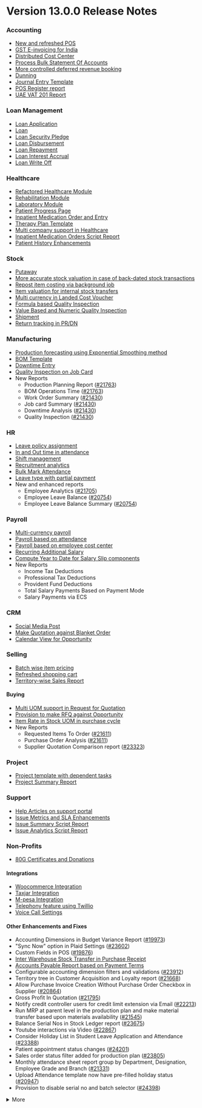 # Version 13.0.0 Release Notes

### Accounting
- [New and refreshed POS](https://github.com/dontmanage/dontmanageerp/pull/20789)
- [GST E-invoicing for India](https://docs.dontmanageerp.com/docs/user/manual/en/regional/india/setup-e-invoicing)
- [Distributed Cost Center](https://docs.dontmanageerp.com/docs/user/manual/en/accounts/distributed-cost-center)
- [Process Bulk Statement Of Accounts](https://docs.dontmanageerp.com/docs/user/manual/en/accounts/process-statement-of-accounts)
- [More controlled deferred revenue booking](https://docs.dontmanageerp.com/docs/user/manual/en/accounts/process-deferred-accounting)
- [Dunning](https://docs.dontmanageerp.com/docs/user/manual/en/accounts/dunning)
- [Journal Entry Template](https://docs.dontmanageerp.com/docs/user/manual/en/accounts/journal-entry-template)
- [POS Register report](https://github.com/dontmanage/dontmanageerp/pull/23313)
- [UAE VAT 201 Report](https://github.com/dontmanage/dontmanageerp/pull/23447)


### Loan Management
- [Loan Application](https://docs.dontmanageerp.com/docs/user/manual/en/loan-management/loan-application)
- [Loan](https://docs.dontmanageerp.com/docs/user/manual/en/loan-management/loan)
- [Loan Security Pledge](https://docs.dontmanageerp.com/docs/user/manual/en/loan-management/loan-security-pledge)
- [Loan Disbursement](https://docs.dontmanageerp.com/docs/user/manual/en/loan-management/loan-disbursement)
- [Loan Repayment](https://docs.dontmanageerp.com/docs/user/manual/en/loan-management/loan-repayment)
- [Loan Interest Accrual](https://docs.dontmanageerp.com/docs/user/manual/en/loan-management/loan-interest-accrual)
- [Loan Write Off](https://docs.dontmanageerp.com/docs/user/manual/en/loan-management/loan-write-off)

### Healthcare
- [Refactored Healthcare Module](https://docs.dontmanageerp.com/docs/user/manual/en/healthcare)
- [Rehabilitation Module](https://docs.dontmanageerp.com/docs/user/manual/en/healthcare/exercise_type)
- [Laboratory Module](https://docs.dontmanageerp.com/docs/user/manual/en/healthcare/setup_laboratory)
- [Patient Progress Page](https://github.com/dontmanage/dontmanageerp/pull/22474)
- [Inpatient Medication Order and Entry](https://docs.dontmanageerp.com/docs/user/manual/en/healthcare/inpatient_medication_entry)
- [Therapy Plan Template](https://docs.dontmanageerp.com/docs/user/manual/en/healthcare/therapy_plan)
- [Multi company support in Healthcare](https://github.com/dontmanage/dontmanageerp/pull/21290)
- [Inpatient Medication Orders Script Report](https://github.com/dontmanage/dontmanageerp/pull/23984)
- [Patient History Enhancements](https://github.com/dontmanage/dontmanageerp/pull/24033)


### Stock
- [Putaway](https://docs.dontmanageerp.com/docs/user/manual/en/stock/putaway-rule)
- [More accurate stock valuation in case of back-dated stock transactions](https://github.com/dontmanage/dontmanageerp/pull/24183)
- [Repost item costing via background job](https://github.com/dontmanage/dontmanageerp/pull/24183)
- [Item valuation for internal stock transfers](https://github.com/dontmanage/dontmanageerp/pull/24200)
- [Multi currency in Landed Cost Voucher](https://github.com/dontmanage/dontmanageerp/pull/24127)
- [Formula based Quality Inspection](https://docs.dontmanageerp.com/docs/user/manual/en/stock/quality-inspection)
- [Value Based and Numeric Quality Inspection](https://github.com/dontmanage/dontmanageerp/pull/24181)
- [Shipment](https://github.com/dontmanage/dontmanageerp/pull/22914)
- [Return tracking in PR/DN](https://github.com/dontmanage/dontmanageerp/pull/22859)

### Manufacturing
- [Production forecasting using Exponential Smoothing method](https://docs.dontmanageerp.com/docs/user/manual/en/manufacturing/reports/demand-driven-forecasting)
- [BOM Template](https://docs.dontmanageerp.com/docs/user/manual/en/manufacturing/bill-of-materials#34-bom-template)
- [Downtime Entry](https://docs.dontmanageerp.com/docs/user/manual/en/manufacturing/downtime-entry)
- [Quality Inspection on Job Card](https://github.com/dontmanage/dontmanageerp/pull/23964)
- New Reports
  - Production Planning Report ([#21763](https://github.com/dontmanage/dontmanageerp/pull/21763))
  - BOM Operations Time ([#21763](https://github.com/dontmanage/dontmanageerp/pull/21763))
  - Work Order Summary ([#21430](https://github.com/dontmanage/dontmanageerp/pull/21430))
  - Job card Summary ([#21430](https://github.com/dontmanage/dontmanageerp/pull/21430))
  - Downtime Analysis ([#21430](https://github.com/dontmanage/dontmanageerp/pull/21430))
  - Quality Inspection ([#21430](https://github.com/dontmanage/dontmanageerp/pull/21430))

### HR
- [Leave policy assignment](https://github.com/dontmanage/dontmanageerp/pull/23112)
- [In and Out time in attendance](https://github.com/dontmanage/dontmanageerp/pull/21547)
- [Shift management](https://docs.dontmanageerp.com/docs/user/manual/en/human-resources/shift-management)
- [Recruitment analytics](https://github.com/dontmanage/dontmanageerp/pull/21732)
- [Bulk Mark Attendance](https://github.com/dontmanage/dontmanageerp/pull/20062)
- [Leave type with partial payment](https://github.com/dontmanage/dontmanageerp/pull/23173)
- New and enhanced reports
    - Employee Analytics ([#21705](https://github.com/dontmanage/dontmanageerp/pull/21705))
    - Employee Leave Balance ([#20754](https://github.com/dontmanage/dontmanageerp/pull/20754))
    - Employee Leave Balance Summary ([#20754](https://github.com/dontmanage/dontmanageerp/pull/20754))

### Payroll
- [Multi-currency payroll](https://github.com/dontmanage/dontmanageerp/pull/23519)
- [Payroll based on attendance](https://github.com/dontmanage/dontmanageerp/pull/21258)
- [Payroll based on employee cost center](https://github.com/dontmanage/dontmanageerp/pull/21609)
- [Recurring Additional Salary](https://github.com/dontmanage/dontmanageerp/pull/20936)
- [Compute Year to Date for Salary Slip components](https://github.com/dontmanage/dontmanageerp/pull/24362)
- New Reports
  - Income Tax Deductions
  - Professional Tax Deductions
  - Provident Fund Deductions
  - Total Salary Payments Based on Payment Mode
  - Salary Payments via ECS

### CRM
- [Social Media Post](https://docs.dontmanageerp.com/docs/user/manual/en/CRM/social-media-post)
- [Make Quotation against Blanket Order](https://docs.dontmanageerp.com/docs/user/manual/en/selling/blanket-order)
- [Calendar View for Opportunity](https://github.com/dontmanage/dontmanageerp/pull/21280)

### Selling
- [Batch wise item pricing](https://github.com/dontmanage/dontmanageerp/pull/24470)
- [Refreshed shopping cart](https://github.com/dontmanage/dontmanageerp/pull/22617)
- [Territory-wise Sales Report](https://github.com/dontmanage/dontmanageerp/pull/20428)

#### Buying
- [Multi UOM support in Request for Quotation](https://github.com/dontmanage/dontmanageerp/pull/22249)
- [Provision to make RFQ against Opportunity](https://github.com/dontmanage/dontmanageerp/pull/22765)
- [Item Rate in Stock UOM in purchase cycle](https://github.com/dontmanage/dontmanageerp/pull/24315)
- New Reports
  - Requested Items To Order ([#21611](https://github.com/dontmanage/dontmanageerp/pull/21611))
  - Purchase Order Analysis ([#21611](https://github.com/dontmanage/dontmanageerp/pull/21611))
  - Supplier Quotation Comparison report ([#23323](https://github.com/dontmanage/dontmanageerp/pull/23323))

### Project
- [Project template with dependent tasks](https://github.com/dontmanage/dontmanageerp/pull/24092)
- [Project Summary Report](https://github.com/dontmanage/dontmanageerp/pull/21587)

### Support
- [Help Articles on support portal](https://github.com/dontmanage/dontmanageerp/pull/22194)
- [Issue Metrics and SLA Enhancements](https://github.com/dontmanage/dontmanageerp/pull/21617)
- [Issue Summary Script Report](https://docs.dontmanageerp.com/docs/user/manual/en/support/support_reports)
- [Issue Analytics Script Report](https://docs.dontmanageerp.com/docs/user/manual/en/support/support_reports)

### Non-Profits
- [80G Certificates and Donations](https://docs.dontmanageerp.com/docs/user/manual/en/non_profit/tax_exemption_80g_certificate)

#### Integrations
- [Woocommerce Integration](https://docs.dontmanageerp.com/docs/user/manual/en/dontmanageerp_integration/woocommerce_integration)
- [Taxjar Integration](https://github.com/dontmanage/dontmanageerp/pull/21047)
- [M-pesa Integration](https://docs.dontmanageerp.com/docs/user/manual/en/dontmanageerp_integration/mpesa-integration)
- [Telephony feature using Twillio](https://github.com/dontmanage/dontmanageerp/pull/24032)
- [Voice Call Settings](https://github.com/dontmanage/dontmanageerp/pull/24126)


#### Other Enhancements and Fixes
- Accounting Dimensions in Budget Variance Report ([#19973](https://github.com/dontmanage/dontmanageerp/pull/19973))
- "Sync Now" option in Plaid Settings ([#23602](https://github.com/dontmanage/dontmanageerp/pull/23602))
- Custom Fields in POS ([#19876](https://github.com/dontmanage/dontmanageerp/pull/19876))
- [Inter Warehouse Stock Transfer in Purchase Receipt](https://docs.dontmanageerp.com/docs/user/manual/en/stock/articles/material-transfer-from-delivery-note)
- [Accounts Payable Report based on Payment Terms](https://docs.dontmanageerp.com/docs/user/manual/en/accounts/accounting-reports)
- Configurable accounting dimension filters and validations ([#23912](https://github.com/dontmanage/dontmanageerp/pull/23912))
- Territory tree in Customer Acquisition and Loyalty report ([#21668](https://github.com/dontmanage/dontmanageerp/pull/21668))
- Allow Purchase Invoice Creation Without Purchase Order Checkbox in Supplier ([#20864](https://github.com/dontmanage/dontmanageerp/pull/20864))
- Gross Profit In Quotation ([#21795](https://github.com/dontmanage/dontmanageerp/pull/21795))
- Notify credit controller users for credit limit extension via Email ([#22213](https://github.com/dontmanage/dontmanageerp/pull/22213))
- Run MRP at parent level in the production plan and make material transfer based upon materials availability ([#21545](https://github.com/dontmanage/dontmanageerp/pull/21545))
- Balance Serial Nos in Stock Ledger report ([#23675](https://github.com/dontmanage/dontmanageerp/pull/23675))
- Youtube interactions via Video  ([#22867](https://github.com/dontmanage/dontmanageerp/pull/22867))
- Consider Holiday List in Student Leave Application and Attendance ([#23388](https://github.com/dontmanage/dontmanageerp/pull/23388))
- Patient appointment status changes ([#24201](https://github.com/dontmanage/dontmanageerp/pull/24201))
- Sales order status filter added for production plan ([#23805](https://github.com/dontmanage/dontmanageerp/pull/23805))
- Monthly attendance sheet report group by Department, Designation, Employee Grade and Branch ([#21331](https://github.com/dontmanage/dontmanageerp/pull/21331))
- Upload Attendance template now have pre-filled holiday status ([#20947](https://github.com/dontmanage/dontmanageerp/pull/20947))
- Provision to disable serial no and batch selector ([#24398](https://github.com/dontmanage/dontmanageerp/pull/24398))

<details>
<summary>More</summary>

- Fetch Items from BOM in Stock Entry([#19498](https://github.com/dontmanage/dontmanageerp/pull/19498))
- Supplier Sourced Items in BOM ([#23557](https://github.com/dontmanage/dontmanageerp/pull/23557))
- Close Production Plan ([#23728](https://github.com/dontmanage/dontmanageerp/pull/23728))
- Button to create Stock Entry for Drug Shortage ([#24012](https://github.com/dontmanage/dontmanageerp/pull/24012))
- Added column cost center in Accounts Receivable report ([#23835](https://github.com/dontmanage/dontmanageerp/pull/23835))
- Added jinja templating in Contract Template ([#24046](https://github.com/dontmanage/dontmanageerp/pull/24046))
- Make account number length configurable ([#23845](https://github.com/dontmanage/dontmanageerp/pull/23845))
- Add company and correct filter in bank reconciliation statement ([#23614](https://github.com/dontmanage/dontmanageerp/pull/23614))
- Added Condition field in Pricing Rule ([#23014](https://github.com/dontmanage/dontmanageerp/pull/23014))
- Open lead status on next contact date ([#23445](https://github.com/dontmanage/dontmanageerp/pull/23445))
- [Tax Category in POS Profile](https://docs.dontmanageerp.com/docs/user/manual/en/accounts/pos-profile)
- Added phone field in product Inquiry ([#23170](https://github.com/dontmanage/dontmanageerp/pull/23170))
- Allow Discharge despite Unbilled Healthcare Services ([#24281](https://github.com/dontmanage/dontmanageerp/pull/24281))
- Do Not Bill Patient Encounters for Inpatients ([#24355](https://github.com/dontmanage/dontmanageerp/pull/24355))
- Autofill Supplier pop-up when only 1 Supplier in RFQ ([#22512](https://github.com/dontmanage/dontmanageerp/pull/22512))
- Accounting entries for service item in Purchase receipt ([#22223](https://github.com/dontmanage/dontmanageerp/pull/22223))
- Added Project in Sales Analytics report ([#23309](https://github.com/dontmanage/dontmanageerp/pull/23309))
- Added all companies option in employee tree to view employee across all companies ([#22573](https://github.com/dontmanage/dontmanageerp/pull/22573))
- Email Group Option In Email Campaign ([#22731](https://github.com/dontmanage/dontmanageerp/pull/22731))
- Stock Report Enhancements ([#21727](https://github.com/dontmanage/dontmanageerp/pull/21727))
- Added range for age in stock ageing ([#22622](https://github.com/dontmanage/dontmanageerp/pull/22622))
- Report Summary in Financial Statement([#20876](https://github.com/dontmanage/dontmanageerp/pull/20876))
- Added sequence id in routing for the completion of operations sequentially ([#23641](https://github.com/dontmanage/dontmanageerp/pull/23641))
- Nested Set filtering for Accounting Dimension
- Add/Remove Items from submitted Sales/Purchase Order
- Provision to edit Item Details from Marketplace
- Scan Barcode in Purchase Receipt
- Disable Rounded Totals Checkbox for Salary Slips in HR Settings

- Renamed Loan Management to Loan on Desk Page ([#21877](https://github.com/dontmanage/dontmanageerp/pull/21877))
- Added Expense Approver field in Employee master ([#22244](https://github.com/dontmanage/dontmanageerp/pull/22244))
- Bill all hours by default on Timesheet ([#22155](https://github.com/dontmanage/dontmanageerp/pull/22155))
- Unable to cancel employee advance ([#22374](https://github.com/dontmanage/dontmanageerp/pull/22374))
- Status error in purchase invoice ([#22351](https://github.com/dontmanage/dontmanageerp/pull/22351))
- Item-wise sales and purchase register export ([#22184](https://github.com/dontmanage/dontmanageerp/pull/22184))
- Billing address in for Purchase documents ([#22233](https://github.com/dontmanage/dontmanageerp/pull/22233))
- Handle canceled entries in financial statements ([#22231](https://github.com/dontmanage/dontmanageerp/pull/22231))
- Default period start date and period end date for financial statements ([#22011](https://github.com/dontmanage/dontmanageerp/pull/22011))
- Update Packed Items via Update Items in Sales Order ([#22392](https://github.com/dontmanage/dontmanageerp/pull/22392))
- Hide delete company transactions button if not system manager ([#21839](https://github.com/dontmanage/dontmanageerp/pull/21839))
- Skipping total row for tree-view reports ([#22350](https://github.com/dontmanage/dontmanageerp/pull/22350))
- Cancelled entries in tds payable monthly report ([#22131](https://github.com/dontmanage/dontmanageerp/pull/22131))
- Inter-company Invoice currency for multicurrency transactions ([#21984](https://github.com/dontmanage/dontmanageerp/pull/21984))
- Filter batches based on item and warehouse in Pick List (develop) ([#21780](https://github.com/dontmanage/dontmanageerp/pull/21780))
- Set cost center in Expense Claim child based on parent (if missing) ([#22175](https://github.com/dontmanage/dontmanageerp/pull/22175))
- Item wise backdated stock entry posting for immutable ledger ([#22366](https://github.com/dontmanage/dontmanageerp/pull/22366))
- Shopping cart UI fixes ([#22137](https://github.com/dontmanage/dontmanageerp/pull/22137))
- Filter Leave Type based on allocation for a particular employee ([#22050](https://github.com/dontmanage/dontmanageerp/pull/22050))
- Party validation for inter-warehouse transaction ([#22186](https://github.com/dontmanage/dontmanageerp/pull/22186))
- Manufacturing dashboard and work order summary chart ([#21946](https://github.com/dontmanage/dontmanageerp/pull/21946))
- IP Admission and Discharge, Minor fixes ([#21817](https://github.com/dontmanage/dontmanageerp/pull/21817))
- Validation of Purchase Order against Material Request missing ([#22192](https://github.com/dontmanage/dontmanageerp/pull/22192))
- Staffing Plan validation ([#22379](https://github.com/dontmanage/dontmanageerp/pull/22379))
- Do not allow backdated stock transactions in previous fiscal year ([#21967](https://github.com/dontmanage/dontmanageerp/pull/21967))
- Employee Advance Return not working ([#21812](https://github.com/dontmanage/dontmanageerp/pull/21812))
- Added card for reports on education desk ([#21853](https://github.com/dontmanage/dontmanageerp/pull/21853))
- Refactored project summary report  ([#21943](https://github.com/dontmanage/dontmanageerp/pull/21943))
- Revenue and Customer Count only in date range in Customer Acquitition Report ([#22210](https://github.com/dontmanage/dontmanageerp/pull/22210))
- Alternative item not working for subcontract ([#22386](https://github.com/dontmanage/dontmanageerp/pull/22386))
- Unable to create batched Item ([#22393](https://github.com/dontmanage/dontmanageerp/pull/22393))
- Filters for the manufacturing reports ([#21960](https://github.com/dontmanage/dontmanageerp/pull/21960))
- Raw material warehouse in Production Planning Report ([#21982](https://github.com/dontmanage/dontmanageerp/pull/21982))
- Allowed LWP leave types to select in Leave Application even if there is no allocation against them ([#22197](https://github.com/dontmanage/dontmanageerp/pull/22197))
- Report not working on parameter Grade ([#21951](https://github.com/dontmanage/dontmanageerp/pull/21951))
- Allow to enter Relieving date if employee status is Left ([#22242](https://github.com/dontmanage/dontmanageerp/pull/22242))
- Resetting lost reason in opportunity and quotation ([#22378](https://github.com/dontmanage/dontmanageerp/pull/22378))
- Filtering issues in opening invoice creation tool ([#21969](https://github.com/dontmanage/dontmanageerp/pull/21969))
- Set default reference Id for "On Previous Row Amount" and "On Previous Row Total" ([#22346](https://github.com/dontmanage/dontmanageerp/pull/22346))
- UX date range field separated in from and to date fields. ([#21765](https://github.com/dontmanage/dontmanageerp/pull/21765))
- Enable show_configure_button when shopping cart is enabled ([#22468](https://github.com/dontmanage/dontmanageerp/pull/22468))
- Setup status indicators for Job Offer and Job Applicant (develop) ([#22445](https://github.com/dontmanage/dontmanageerp/pull/22445))
- Item-wise sales history report ([#22783](https://github.com/dontmanage/dontmanageerp/pull/22783))
- Setting filter for project in kanban board ([#22717](https://github.com/dontmanage/dontmanageerp/pull/22717))
- Dashboard For Timesheet ([#22750](https://github.com/dontmanage/dontmanageerp/pull/22750))
- Handle custom statuses for the pause SLA configuration ([#22349](https://github.com/dontmanage/dontmanageerp/pull/22349))
- Quality Feedback and Template ([#22571](https://github.com/dontmanage/dontmanageerp/pull/22571))
- Unable to change link from new lead to existing customer ([#22787](https://github.com/dontmanage/dontmanageerp/pull/22787))
- Move Issue List actions under 'Actions' dropdown (ux) ([#22710](https://github.com/dontmanage/dontmanageerp/pull/22710))
- Cost center should only show option of selected company ([#22598](https://github.com/dontmanage/dontmanageerp/pull/22598))
- Serial No Rename does not affect  Stock Ledger Entry ([#22746](https://github.com/dontmanage/dontmanageerp/pull/22746))
- Descriptions not copied while creating Fees from Fee Structure ([#22792](https://github.com/dontmanage/dontmanageerp/pull/22792))
- Company filter for cost_center and expense_account in all sales and purchase transactions ([#22478](https://github.com/dontmanage/dontmanageerp/pull/22478))
- Arrangements of filters for reports accounts payable & receivable  ([#22636](https://github.com/dontmanage/dontmanageerp/pull/22636))
- Update the project after task deletion so that the % completed shows correct value ([#22591](https://github.com/dontmanage/dontmanageerp/pull/22591))
- Block Invalid Serial No updates in Maintenance Schedule ([#22665](https://github.com/dontmanage/dontmanageerp/pull/22665))
- Fetch item price in sales invoice based on it's validity ([#22563](https://github.com/dontmanage/dontmanageerp/pull/22563))
- Add view ledger button for cancelled docs ([#22432](https://github.com/dontmanage/dontmanageerp/pull/22432))
- Allow creating SLA documents even if SLA tracking is not enabled ([#22608](https://github.com/dontmanage/dontmanageerp/pull/22608))
- Quotation list view blank if quotation_to field not set as a standard filter ([#22672](https://github.com/dontmanage/dontmanageerp/pull/22672))
- Salary deductions report fixes ([#22397](https://github.com/dontmanage/dontmanageerp/pull/22397))
22727))
- Incorrect delivered qty in Supplier-Wise Sales Analytics ([#22631](https://github.com/dontmanage/dontmanageerp/pull/22631))
- Moved parent warehouse to top section also added a section break ([#22708](https://github.com/dontmanage/dontmanageerp/pull/22708))
- Skip Progress and Completed by fields on Task Duplication ([#22565](https://github.com/dontmanage/dontmanageerp/pull/22565))
- Incorrect stock after merging the items ([#22526](https://github.com/dontmanage/dontmanageerp/pull/22526))
- Letter head not found in opening invoice creation tool ([#22488](https://github.com/dontmanage/dontmanageerp/pull/22488))
- Cannot cancel asset and asset movement ([#22441](https://github.com/dontmanage/dontmanageerp/pull/22441))
- Fetch project-related info in Timesheet ([#22423](https://github.com/dontmanage/dontmanageerp/pull/22423))
- Currency symbol not showing as per company currency in stock balance report ([#22724](https://github.com/dontmanage/dontmanageerp/pull/22724))
- Add default cost center in payment reconciliation JV ([#22614](https://github.com/dontmanage/dontmanageerp/pull/22614))
- Stock Reconciliation Invalid Quantity for Batched Item ([#22726](https://github.com/dontmanage/dontmanageerp/pull/22726))
- Project link not set in accounts other than profit and loss accounts ([#22051](https://github.com/dontmanage/dontmanageerp/pull/22051))
- Buying price for non stock item in gross profit report ([#22616](https://github.com/dontmanage/dontmanageerp/pull/22616))
- Multi currency payment reconciliation ([#22738](https://github.com/dontmanage/dontmanageerp/pull/22738))
- Cannot cancel assets with repair pending ([#22440](https://github.com/dontmanage/dontmanageerp/pull/22440))
- Reset homepage to home after unchecking products page ([#22736](https://github.com/dontmanage/dontmanageerp/pull/22736))
- Generic Message in previous doc validation for buying and selling ([#22546](https://github.com/dontmanage/dontmanageerp/pull/22546))
- Expense claim outstanding while making payment entry ([#22735](https://github.com/dontmanage/dontmanageerp/pull/22735))
- Take parent cost center for child if no cost center at child in expense claim ([#22496](https://github.com/dontmanage/dontmanageerp/pull/22496))
- Consider company fiscal year for getting balance ([#22577](https://github.com/dontmanage/dontmanageerp/pull/22577))
- Pick List empty table and Serial-Batch items handling ([#22426](https://github.com/dontmanage/dontmanageerp/pull/22426))
- Show total row in print format of financial statement ([#22693](https://github.com/dontmanage/dontmanageerp/pull/22693))
- Set Root as Parent if no parent in new tree view node ([#22497](https://github.com/dontmanage/dontmanageerp/pull/22497))
- Multiple pos issues ([#23725](https://github.com/dontmanage/dontmanageerp/pull/23725))
- Calculate taxes if tax is based on item quantity and inclusive on item price ([#23001](https://github.com/dontmanage/dontmanageerp/pull/23001))
- Contact us button not visible in the website for the non variant items ([#23217](https://github.com/dontmanage/dontmanageerp/pull/23217))
- Not able to make Material Request from Sales Order ([#23669](https://github.com/dontmanage/dontmanageerp/pull/23669))
- Capture advance payments in payment order ([#23256](https://github.com/dontmanage/dontmanageerp/pull/23256))
- Program and Course Enrollment fixes ([#23333](https://github.com/dontmanage/dontmanageerp/pull/23333))
- Cannot create asset if cwip disabled and account not set ([#23580](https://github.com/dontmanage/dontmanageerp/pull/23580))
- Cannot merge pos invoices with inclusive tax ([#23541](https://github.com/dontmanage/dontmanageerp/pull/23541))
- Do not allow Company as accounting dimension ([#23755](https://github.com/dontmanage/dontmanageerp/pull/23755))
- Set value of wrong Bank Account field in Payment Entry ([#22302](https://github.com/dontmanage/dontmanageerp/pull/22302))
- Reverse journal entry for multi-currency ([#23165](https://github.com/dontmanage/dontmanageerp/pull/23165))
- Updated integrations desk page ([#23772](https://github.com/dontmanage/dontmanageerp/pull/23772))
- Assessment Result child table not visible when accessed via Assessment Plan dashboard ([#22880](https://github.com/dontmanage/dontmanageerp/pull/22880))
- Conversion factor fixes in Stock Entry ([#23407](https://github.com/dontmanage/dontmanageerp/pull/23407))
- Total calculations for multi-currency RCM invoices ([#23072](https://github.com/dontmanage/dontmanageerp/pull/23072))
- Show accounts in financial statements upto level 20 ([#23718](https://github.com/dontmanage/dontmanageerp/pull/23718))
- Consolidated financial statement sums values into wrong parent ([#23288](https://github.com/dontmanage/dontmanageerp/pull/23288))
- Set SLA variance in seconds for Duration fieldtype ([#23765](https://github.com/dontmanage/dontmanageerp/pull/23765))
- Added missing reports on selling desk ([#23548](https://github.com/dontmanage/dontmanageerp/pull/23548))
- Fixed heading in the mobile view ([#23145](https://github.com/dontmanage/dontmanageerp/pull/23145))
- Misleading filters on Item tax Template Link field ([#22918](https://github.com/dontmanage/dontmanageerp/pull/22918))
- Do not consider opening entries for TDS calculation ([#23597](https://github.com/dontmanage/dontmanageerp/pull/23597))
- Attendance calendar map fix ([#23245](https://github.com/dontmanage/dontmanageerp/pull/23245))
- Post cancellation accounting entry on posting date instead of current ([#23361](https://github.com/dontmanage/dontmanageerp/pull/23361))
- Set Customer only if Contact is present ([#23704](https://github.com/dontmanage/dontmanageerp/pull/23704))
- Add Delivery Note Count in Sales Invoice Dashboard ([#23161](https://github.com/dontmanage/dontmanageerp/pull/23161))
- Breadcrumbs for Maintenance Visit and Schedule ([#23369](https://github.com/dontmanage/dontmanageerp/pull/23369))
- Raise Error on over receipt/consumption for sub-contracted PR ([#23195](https://github.com/dontmanage/dontmanageerp/pull/23195))
- Validate if company not set in the Payment Entry ([#23419](https://github.com/dontmanage/dontmanageerp/pull/23419))
- Ignore company and bank account doctype while deleting company transactions ([#22953](https://github.com/dontmanage/dontmanageerp/pull/22953))
- Sales funnel data is inconsistent ([#23110](https://github.com/dontmanage/dontmanageerp/pull/23110))
- Credit Limit Email not working ([#23059](https://github.com/dontmanage/dontmanageerp/pull/23059))
- Add Company in list fields to fetch for Expense Claim ([#23007](https://github.com/dontmanage/dontmanageerp/pull/23007))
- Issue form cleaned up and renamed Minutes to First Response field ([#23066](https://github.com/dontmanage/dontmanageerp/pull/23066))
- Quotation lost reason options fix ([#22814](https://github.com/dontmanage/dontmanageerp/pull/22814))
- Tax amounts in HSN Wise Outward summary ([#23076](https://github.com/dontmanage/dontmanageerp/pull/23076))
- Patient Appointment not able to save ([#23434](https://github.com/dontmanage/dontmanageerp/pull/23434))
- Removed Working Hours field from Company ([#23009](https://github.com/dontmanage/dontmanageerp/pull/23009))
- Added check-in time validation in the Inpatient Record - Transfer ([#22958](https://github.com/dontmanage/dontmanageerp/pull/22958))
- Handle Blank from/to range in Numeric Item Attribute ([#23483](https://github.com/dontmanage/dontmanageerp/pull/23483))
- Sequence Matcher error in Bank Reconciliation ([#23539](https://github.com/dontmanage/dontmanageerp/pull/23539))
- Fixed Conversion Factor rate for the BOM Exploded Item ([#23151](https://github.com/dontmanage/dontmanageerp/pull/23151))
- Payment Schedule not fetching ([#23476](https://github.com/dontmanage/dontmanageerp/pull/23476))
- Validate if removed Item Attributes exist in variant items ([#22911](https://github.com/dontmanage/dontmanageerp/pull/22911))
- Set default billing address for purchase documents ([#22950](https://github.com/dontmanage/dontmanageerp/pull/22950))
- Added help link in navbar settings ([#22943](https://github.com/dontmanage/dontmanageerp/pull/22943))
- Apply TDS on Purchase Invoice creation from Purchase Order and Purchase Receipt ([#23282](https://github.com/dontmanage/dontmanageerp/pull/23282))
- Education Module fixes ([#23714](https://github.com/dontmanage/dontmanageerp/pull/23714))
- Filter out cancelled entries in customer ledger summary ([#23205](https://github.com/dontmanage/dontmanageerp/pull/23205))
- Fiscal Year and Tax Rates for Italy ([#23623](https://github.com/dontmanage/dontmanageerp/pull/23623))
- Production Plan incorrect Work Order qty ([#23264](https://github.com/dontmanage/dontmanageerp/pull/23264))
- Added new filters in the Batch-wise Balance History report ([#23676](https://github.com/dontmanage/dontmanageerp/pull/23676))
- Update state code and union territory for Daman and Diu ([#22988](https://github.com/dontmanage/dontmanageerp/pull/22988))
- Set Stock UOM in item while creating Material Request from Stock Entry ([#23436](https://github.com/dontmanage/dontmanageerp/pull/23436))
- Sales Order to Purchase Order flow improvement ([#23357](https://github.com/dontmanage/dontmanageerp/pull/23357))
- Student Admission and Student Applicant fixes ([#23515](https://github.com/dontmanage/dontmanageerp/pull/23515))
- Loan disbursement amount validation ([#24000](https://github.com/dontmanage/dontmanageerp/pull/24000))
- Making company address read-only in delivery note ([#23890](https://github.com/dontmanage/dontmanageerp/pull/23890))
- BOM stock report color showing always red ([#23994](https://github.com/dontmanage/dontmanageerp/pull/23994))
- Added filter for customer field in Issue ([#24051](https://github.com/dontmanage/dontmanageerp/pull/24051))
- Added project link in timesheet form ([#23764](https://github.com/dontmanage/dontmanageerp/pull/23764))
- Update integrations desk page ([#23767](https://github.com/dontmanage/dontmanageerp/pull/23767))
- Place of supply change on address change ([#23941](https://github.com/dontmanage/dontmanageerp/pull/23941))
- TDS calculation, skip invoices with "Apply Tax Withholding Amount" has disabled ([#23672](https://github.com/dontmanage/dontmanageerp/pull/23672))
- Auto fetch serial nos with modified conversion factor ([#23854](https://github.com/dontmanage/dontmanageerp/pull/23854))
- Default cost center in item master not set in stock entry ([#23877](https://github.com/dontmanage/dontmanageerp/pull/23877))
- Incorrect de-link serial no and batch ([#23947](https://github.com/dontmanage/dontmanageerp/pull/23947))
- Accounting for internal transfer invoices within same company ([#24021](https://github.com/dontmanage/dontmanageerp/pull/24021))
- Multiple pricing rule with margin type as Percentage is not working ([#24205](https://github.com/dontmanage/dontmanageerp/pull/24205))
- Added Purchase Order to Global Search ([#24055](https://github.com/dontmanage/dontmanageerp/pull/24055))
- Cannot expand row in update items dialog ([#23839](https://github.com/dontmanage/dontmanageerp/pull/23839))
- Maintain stock can't be changed it there is product bundle ([#23989](https://github.com/dontmanage/dontmanageerp/pull/23989))
- SO to PO Mapping Issue ([#23820](https://github.com/dontmanage/dontmanageerp/pull/23820))
- Asset with value zero doesn't show up in fixed asset register ([#24091](https://github.com/dontmanage/dontmanageerp/pull/24091))
- Cannot save customer email & phone ([#23797](https://github.com/dontmanage/dontmanageerp/pull/23797))
- Incorrect balance value in stock balance report ([#24048](https://github.com/dontmanage/dontmanageerp/pull/24048))
- Payment Terms not fetched in Purchase Invoice from Purchase Receipt ([#23735](https://github.com/dontmanage/dontmanageerp/pull/23735))
- Fix for LMS Sign Up link ([#23743](https://github.com/dontmanage/dontmanageerp/pull/23743))
- Incorrect stock quantity if 'Allow Multiple Material Consumption… ([#24116](https://github.com/dontmanage/dontmanageerp/pull/24116))
- Added wrong absent days calculation in salary slip ([#23897](https://github.com/dontmanage/dontmanageerp/pull/23897))
- Purchase receipt to purchase invoice bill date mapping ([#23967](https://github.com/dontmanage/dontmanageerp/pull/23967))
- Overriding po ([#24022](https://github.com/dontmanage/dontmanageerp/pull/24022))
- Do not cancel reference document on Quality Inspection cancellation ([#24198](https://github.com/dontmanage/dontmanageerp/pull/24198))
- Get formatted value in 'taxes' print template ([#24035](https://github.com/dontmanage/dontmanageerp/pull/24035))
- Don't overrule Item Price via Pricing Rule Rate if 0 ([#23636](https://github.com/dontmanage/dontmanageerp/pull/23636))
- Job card error handling for operations field ([#23991](https://github.com/dontmanage/dontmanageerp/pull/23991))
- Validation for journal entry with 0 debit and credit values ([#23975](https://github.com/dontmanage/dontmanageerp/pull/23975))
- Check if customer exists in product listing ([#24030](https://github.com/dontmanage/dontmanageerp/pull/24030))
- Asset finance book posting date fix ([#23778](https://github.com/dontmanage/dontmanageerp/pull/23778))
- Same source and target tables in Status Updater's update query ([#24110](https://github.com/dontmanage/dontmanageerp/pull/24110))
- Asset finance book depreciation posting date fix ([#23833](https://github.com/dontmanage/dontmanageerp/pull/23833))
- Ignore exception during leave ledger creation from patch ([#24005](https://github.com/dontmanage/dontmanageerp/pull/24005))
- Added link of bank reconciliation and clearance in accounting desk page ([#23850](https://github.com/dontmanage/dontmanageerp/pull/23850))
- Sales invoice add button from sales order dashboard ([#24077](https://github.com/dontmanage/dontmanageerp/pull/24077))
- Incorrect calculation for consumed qty for subcontract item ([#23257](https://github.com/dontmanage/dontmanageerp/pull/23257))
- Incorrect required_qty in Production Planning Report ([#24074](https://github.com/dontmanage/dontmanageerp/pull/24074))
- Email digest user not found ([#23949](https://github.com/dontmanage/dontmanageerp/pull/23949))
- Delete Receive at Warehouse entry on cancellation of Send to War… ([#24115](https://github.com/dontmanage/dontmanageerp/pull/24115))
- Added TDS Payable account number and an error message ([#24065](https://github.com/dontmanage/dontmanageerp/pull/24065))
- Override field_map for job card gantt ([#24155](https://github.com/dontmanage/dontmanageerp/pull/24155))
- Old shopify order syncing date ([#23990](https://github.com/dontmanage/dontmanageerp/pull/23990))
- Shipping chanrges not sync in dontmanageerp from shopify ([#24114](https://github.com/dontmanage/dontmanageerp/pull/24114))
- GSTR B2C report ([#24039](https://github.com/dontmanage/dontmanageerp/pull/24039))
- Ignore cancelled entries in stock balance report ([#23757](https://github.com/dontmanage/dontmanageerp/pull/23757))
- Stock ageing report not working ([#23923](https://github.com/dontmanage/dontmanageerp/pull/23923))
- Incorrect assign to in Maintenance Schedule  ([#23831](https://github.com/dontmanage/dontmanageerp/pull/23831))
- Improve UX of DATEV report ([#23892](https://github.com/dontmanage/dontmanageerp/pull/23892))
- Set SLA variance in seconds for Duration fieldtype ([#23765](https://github.com/dontmanage/dontmanageerp/pull/23765))
- dDouble exception in payroll ([#24078](https://github.com/dontmanage/dontmanageerp/pull/24078))
- Make asset dashboard charts public ([#23751](https://github.com/dontmanage/dontmanageerp/pull/23751))
- Don't copy terms and discount from SO to PO ([#23903](https://github.com/dontmanage/dontmanageerp/pull/23903))
- Ignore doctypes on company transaction delete ([#23864](https://github.com/dontmanage/dontmanageerp/pull/23864))
- Error handling in Upload Attendance  ([#23907](https://github.com/dontmanage/dontmanageerp/pull/23907))
- Tax template update on customer address change ([#24160](https://github.com/dontmanage/dontmanageerp/pull/24160))
- Not able to save bom ([#23910](https://github.com/dontmanage/dontmanageerp/pull/23910))
- Enable Allow Auto Repeat for standard doctypes having auto_repeat field ([#23776](https://github.com/dontmanage/dontmanageerp/pull/23776))
- Place of Supply fix in Sales Invoices ([#23785](https://github.com/dontmanage/dontmanageerp/pull/23785))
- Opening invoices in GSTR-1 report ([#24117](https://github.com/dontmanage/dontmanageerp/pull/24117))
- Partial serial no return issue ([#24208](https://github.com/dontmanage/dontmanageerp/pull/24208))
- Import taxjar globally in the taxjar_integration module ([#24027](https://github.com/dontmanage/dontmanageerp/pull/24027))
- Payroll attendance error ([#23887](https://github.com/dontmanage/dontmanageerp/pull/23887))
- Loan application link on creating loan ([#23937](https://github.com/dontmanage/dontmanageerp/pull/23937))
- POS item search includes non stock items ([#23914](https://github.com/dontmanage/dontmanageerp/pull/23914))
- Paid amount in Sales Invoice POS return resets to 0 ([#24057](https://github.com/dontmanage/dontmanageerp/pull/24057))
- Fiscal year can be shorter than 12 months ([#23838](https://github.com/dontmanage/dontmanageerp/pull/23838))
- Loan repayment type option remove ([#23582](https://github.com/dontmanage/dontmanageerp/pull/23582))
- Item wise tax calculation ([#23744](https://github.com/dontmanage/dontmanageerp/pull/23744))
- Enabling track changes for stock settings ([#23982](https://github.com/dontmanage/dontmanageerp/pull/23982))
- Added link of bank reconciliation and clearance in accounting desk page ([#23809](https://github.com/dontmanage/dontmanageerp/pull/23809))
- Location data on Asset to use command(make_demo) ([#23825](https://github.com/dontmanage/dontmanageerp/pull/23825))
- Handle Account and Item None not found in Opening Invoice Creation Tool ([#23559](https://github.com/dontmanage/dontmanageerp/pull/23559))
- Multiple subcontracting issues ([#23662](https://github.com/dontmanage/dontmanageerp/pull/23662))
- Sequence id override with workstation column ([#23810](https://github.com/dontmanage/dontmanageerp/pull/23810))
- Leave policy dashboard fix and roles ([#24170](https://github.com/dontmanage/dontmanageerp/pull/24170))
- Scan barcode does not update barcode item field in sales order ([#24090](https://github.com/dontmanage/dontmanageerp/pull/24090))
- Item price duplicate checking ([#23408](https://github.com/dontmanage/dontmanageerp/pull/23408))
- Tax template update on supplier change for India ([#24060](https://github.com/dontmanage/dontmanageerp/pull/24060))
- Consumed qty logic for subcontracted raw materials ([#23314](https://github.com/dontmanage/dontmanageerp/pull/23314))
- Finance book not getting added in journal Entry of asset value adjustment ([#24100](https://github.com/dontmanage/dontmanageerp/pull/24100))
- Set proper state code in ewaybill JSON when GST category is SEZ ([#23953](https://github.com/dontmanage/dontmanageerp/pull/23953))
- Copying po no when mapping doc ([#23729](https://github.com/dontmanage/dontmanageerp/pull/23729))
- Duplicate items validation for POS Invoice when allow multiple items is disabled ([#23896](https://github.com/dontmanage/dontmanageerp/pull/23896))
- Do not allow Company as accounting dimension ([#23749](https://github.com/dontmanage/dontmanageerp/pull/23749))
- Validation for duplicate Tax Category ([#23978](https://github.com/dontmanage/dontmanageerp/pull/23978))
- Therapy plan and session fixes ([#23817](https://github.com/dontmanage/dontmanageerp/pull/23817))
- Pricing rule with transaction not working for additional product ([#24053](https://github.com/dontmanage/dontmanageerp/pull/24053))
- Inpatient Medication Order and Entry fixes ([#23799](https://github.com/dontmanage/dontmanageerp/pull/23799))
- Avoid using SQL query to get fiscal year dates ([#24050](https://github.com/dontmanage/dontmanageerp/pull/24050))
- Auto Statewise gst tax template ([#23832](https://github.com/dontmanage/dontmanageerp/pull/23832))
- On save sequence id column override with workstation ([#23812](https://github.com/dontmanage/dontmanageerp/pull/23812))
- Multiple pricing rules are not working on selling side ([#22711](https://github.com/dontmanage/dontmanageerp/pull/22711))
- Salary slip popup error ([#24192](https://github.com/dontmanage/dontmanageerp/pull/24192))
- Multiple pricing rule with margin type as Percentage is not working ([#24204](https://github.com/dontmanage/dontmanageerp/pull/24204))
- Allow statistical component in salary structure. ([#24424](https://github.com/dontmanage/dontmanageerp/pull/24424))
- Set current asset value before calculating difference amount ([#24119](https://github.com/dontmanage/dontmanageerp/pull/24119))
- To use Stock UoM in BOM Stock Report ([#24339](https://github.com/dontmanage/dontmanageerp/pull/24339))
- Accounting entries of asset when submitting purchase receipt ([#24191](https://github.com/dontmanage/dontmanageerp/pull/24191))
- Batch/Serial Selector for Scanned Batched Item ([#24338](https://github.com/dontmanage/dontmanageerp/pull/24338))
- Link timesheets with corresponding projects ([#24346](https://github.com/dontmanage/dontmanageerp/pull/24346))
- Material request wrong status issue ([#24019](https://github.com/dontmanage/dontmanageerp/pull/24019))
- UX issues in e-invoicing ([#24358](https://github.com/dontmanage/dontmanageerp/pull/24358))
- Company Wise Valuation Rate for RM in BOM ([#24324](https://github.com/dontmanage/dontmanageerp/pull/24324))
- Stock ageing should not take cancelled stock entries. ([#24437](https://github.com/dontmanage/dontmanageerp/pull/24437))
- Partial loan security unpledging ([#24252](https://github.com/dontmanage/dontmanageerp/pull/24252))
- Asset depreciation ledger ([#24226](https://github.com/dontmanage/dontmanageerp/pull/24226))
- Back Update from QC based on Batch No ([#24329](https://github.com/dontmanage/dontmanageerp/pull/24329))
- Fix for not having fiscal year while creating new company ([#24130](https://github.com/dontmanage/dontmanageerp/pull/24130))
- E-invoice print format not showing other charges ([#24474](https://github.com/dontmanage/dontmanageerp/pull/24474))
- Tax template update on customer address change ([#24146](https://github.com/dontmanage/dontmanageerp/pull/24146))
- Do not manufacture same serial no multiple times ([#24164](https://github.com/dontmanage/dontmanageerp/pull/24164))
- Ignore group cost center validation for period closing voucher ([#24375](https://github.com/dontmanage/dontmanageerp/pull/24375))
- Partial serial no return issue ([#24207](https://github.com/dontmanage/dontmanageerp/pull/24207))
- GSTR-1 double entry issue ([#24376](https://github.com/dontmanage/dontmanageerp/pull/24376))
- Not able to create dunning from sales invoice ([#24349](https://github.com/dontmanage/dontmanageerp/pull/24349))
- Set company in leave allocation and leave ledger entry ([#24296](https://github.com/dontmanage/dontmanageerp/pull/24296))
- Allow leave policy assignment to be canceled. ([#24265](https://github.com/dontmanage/dontmanageerp/pull/24265))
- Removed all day event from shift assignment calendar ([#24397](https://github.com/dontmanage/dontmanageerp/pull/24397))
- Tax calculation on salary slip for the first month ([#24272](https://github.com/dontmanage/dontmanageerp/pull/24272))
- Validate tax template for tax category ([#24402](https://github.com/dontmanage/dontmanageerp/pull/24402))
- Numeric/Non-numeric QI UX ([#24517](https://github.com/dontmanage/dontmanageerp/pull/24517))
- Finished good produced qty validation ([#24220](https://github.com/dontmanage/dontmanageerp/pull/24220))
- Incorrect serial no in the subcontracted purchase receipt ([#24354](https://github.com/dontmanage/dontmanageerp/pull/24354))
- Don't validate warehouse values between Material Request and Stock Entry ([#24294](https://github.com/dontmanage/dontmanageerp/pull/24294))
- Don't cancel job card if manufacturing entry has made ([#24063](https://github.com/dontmanage/dontmanageerp/pull/24063))
- Subscription prepaid date validation ([#24356](https://github.com/dontmanage/dontmanageerp/pull/24356))
- Payment Period based on invoice date report fix/refactor ([#24378](https://github.com/dontmanage/dontmanageerp/pull/24378))
- Drop ship partial order fixed ([#24072](https://github.com/dontmanage/dontmanageerp/pull/24072))
- Payment entry multi-currency issue ([#24332](https://github.com/dontmanage/dontmanageerp/pull/24332))
- Multiple pricing rule issue ([#24515](https://github.com/dontmanage/dontmanageerp/pull/24515))
- Last purchase rate not updating when voucher cancelled if only one voucher is present ([#24322](https://github.com/dontmanage/dontmanageerp/pull/24322))
- Do not cancel reference document on Quality Inspection cancellation ([#24197](https://github.com/dontmanage/dontmanageerp/pull/24197))
- Refactored fetching & validating address from dontmanageerp rather than gst portal ([#24297](https://github.com/dontmanage/dontmanageerp/pull/24297))
- Opportunity Status fix ([#22944](https://github.com/dontmanage/dontmanageerp/pull/22944))
- Fixed stock and account balance syncing ([#24644](https://github.com/dontmanage/dontmanageerp/pull/24644))
- Fixed incorrect stock ledger qty in the stock ledger report and bin ([#24649](https://github.com/dontmanage/dontmanageerp/pull/24649))
- Fixed Consolidated Financial Statement report ([#24580](https://github.com/dontmanage/dontmanageerp/pull/24580))
- Repost incompleted backdated transactions ([#24991](https://github.com/dontmanage/dontmanageerp/pull/24991))
- Unequal debit and credit issue on RCM Invoice ([#24838](https://github.com/dontmanage/dontmanageerp/pull/24838))
- Period list for exponential smoothing forecasting report ([#24983](https://github.com/dontmanage/dontmanageerp/pull/24983))
- POS Opening Entry with empty balance detail rows ([#24891](https://github.com/dontmanage/dontmanageerp/pull/24891))
- Use account_name only in consolidated report ([#24840](https://github.com/dontmanage/dontmanageerp/pull/24840))
- Validation of job card in stock entry ([#24882](https://github.com/dontmanage/dontmanageerp/pull/24882))
- Incorrect Nil Exempt and Non GST amount in GSTR3B report ([#24918](https://github.com/dontmanage/dontmanageerp/pull/24918))
- TDS check getting checked after reload ([#24973](https://github.com/dontmanage/dontmanageerp/pull/24973))
- Membership and Donation API fixes ([#24900](https://github.com/dontmanage/dontmanageerp/pull/24900))
- Allow zero valuation in stock reconciliation ([#24985](https://github.com/dontmanage/dontmanageerp/pull/24985))
- Simplified logic for additional salary ([#24907](https://github.com/dontmanage/dontmanageerp/pull/24907))
- Allow to select item code in batch naming ([#24825](https://github.com/dontmanage/dontmanageerp/pull/24825))
- Membership renewal validation (#24963) ([#24964](https://github.com/dontmanage/dontmanageerp/pull/24964))
</details>